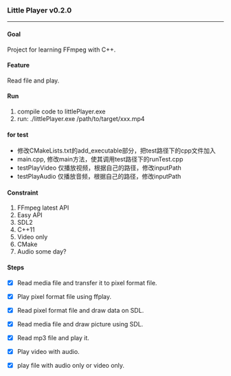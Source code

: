 ### Little Player v0.2.0
---


#### Goal
Project for learning FFmpeg with C++.

#### Feature
Read file and play. 

#### Run
1. compile code to littlePlayer.exe
1. run: ./littlePlayer.exe /path/to/target/xxx.mp4


#### for test
- 修改CMakeLists.txt的add_executable部分，把test路径下的cpp文件加入
- main.cpp, 修改main方法，使其调用test路径下的runTest.cpp
- testPlayVideo 仅播放视频，根据自己的路径，修改inputPath
- testPlayAudio 仅播放音频，根据自己的路径，修改inputPath



#### Constraint 
1. FFmpeg latest API
1. Easy API
1. SDL2
1. C++11  
1. Video only
1. CMake
1. Audio some day?


#### Steps
- [X] Read media file and transfer it to pixel format file.
- [X] Play pixel format file using ffplay.
- [X] Read pixel format file and draw data on SDL.
- [X] Read media file and draw picture using SDL.
- [X] Read mp3 file and play it.
- [X] Play video with audio.
- [X] play file with audio only or video only.


